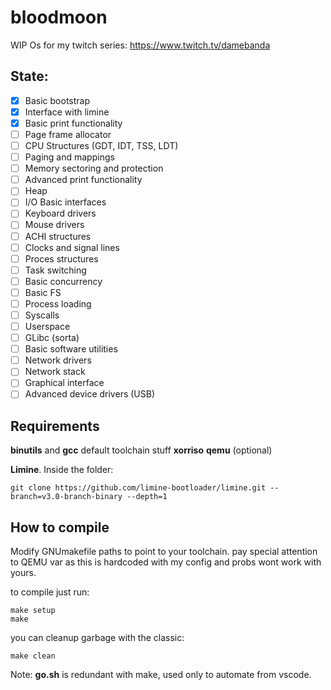 # bloodmoon

WIP Os for my twitch series: https://www.twitch.tv/damebanda

## State:

- [x] Basic bootstrap
- [x] Interface with limine
- [x] Basic print functionality
- [ ] Page frame allocator
- [ ] CPU Structures (GDT, IDT, TSS, LDT)
- [ ] Paging and mappings
- [ ] Memory sectoring and protection
- [ ] Advanced print functionality
- [ ] Heap
- [ ] I/O Basic interfaces
- [ ] Keyboard drivers
- [ ] Mouse drivers
- [ ] ACHI structures
- [ ] Clocks and signal lines
- [ ] Proces structures
- [ ] Task switching
- [ ] Basic concurrency
- [ ] Basic FS
- [ ] Process loading
- [ ] Syscalls
- [ ] Userspace
- [ ] GLibc (sorta)
- [ ] Basic software utilities
- [ ] Network drivers
- [ ] Network stack
- [ ] Graphical interface
- [ ] Advanced device drivers (USB)

## Requirements

**binutils** and **gcc** default toolchain stuff
**xorriso**
**qemu** (optional)


**Limine**. Inside the folder:

    git clone https://github.com/limine-bootloader/limine.git --branch=v3.0-branch-binary --depth=1


## How to compile

Modify GNUmakefile paths to point to your toolchain.
pay special attention to QEMU var as this is hardcoded with
my config and probs wont work with yours.

to compile just run:

    make setup
    make

you can cleanup garbage with the classic:

    make clean

Note: **go.sh** is redundant with make, used only to automate from vscode.

